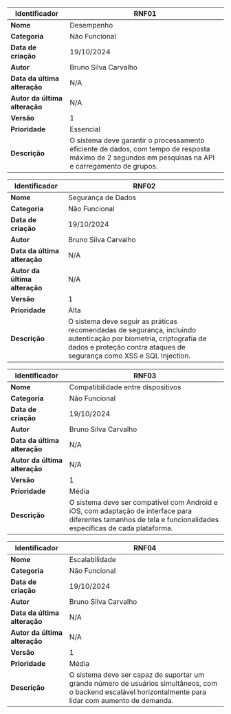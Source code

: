 | Identificador | RNF01 |
|---------------|-----------------------------|
| **Nome**      | Desempenho                   |
| **Categoria** | Não Funcional                |
| **Data de criação** | 19/10/2024             |
| **Autor**     | Bruno Silva Carvalho         |
| **Data da última alteração** | N/A          |
| **Autor da última alteração** | N/A         |
| **Versão**    | 1                            |
| **Prioridade**| Essencial                    |
| **Descrição** | O sistema deve garantir o processamento eficiente de dados, com tempo de resposta máximo de 2 segundos em pesquisas na API e carregamento de grupos. |

| Identificador | RNF02 |
|---------------|-----------------------------|
| **Nome**      | Segurança de Dados           |
| **Categoria** | Não Funcional                |
| **Data de criação** | 19/10/2024             |
| **Autor**     | Bruno Silva Carvalho         |
| **Data da última alteração** | N/A          |
| **Autor da última alteração** | N/A         |
| **Versão**    | 1                            |
| **Prioridade**| Alta                         |
| **Descrição** | O sistema deve seguir as práticas recomendadas de segurança, incluindo autenticação por biometria, criptografia de dados e proteção contra ataques de segurança como XSS e SQL Injection. |

| Identificador | RNF03 |
|---------------|-----------------------------|
| **Nome**      | Compatibilidade entre dispositivos |
| **Categoria** | Não Funcional                |
| **Data de criação** | 19/10/2024             |
| **Autor**     | Bruno Silva Carvalho         |
| **Data da última alteração** | N/A          |
| **Autor da última alteração** | N/A         |
| **Versão**    | 1                            |
| **Prioridade**| Média                        |
| **Descrição** | O sistema deve ser compatível com Android e iOS, com adaptação de interface para diferentes tamanhos de tela e funcionalidades específicas de cada plataforma. |

| Identificador | RNF04 |
|---------------|-----------------------------|
| **Nome**      | Escalabilidade               |
| **Categoria** | Não Funcional                |
| **Data de criação** | 19/10/2024             |
| **Autor**     | Bruno Silva Carvalho         |
| **Data da última alteração** | N/A          |
| **Autor da última alteração** | N/A         |
| **Versão**    | 1                            |
| **Prioridade**| Média                        |
| **Descrição** | O sistema deve ser capaz de suportar um grande número de usuários simultâneos, com o backend escalável horizontalmente para lidar com aumento de demanda. |
